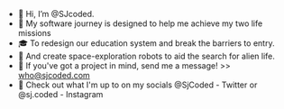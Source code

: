 - 👋 Hi, I’m @SJcoded.
- 👾 My software journey is designed to help me achieve my two life missions
- 🎓 To redesign our education system and break the barriers to entry.
- 🤖 And create space-exploration robots to aid the search for alien life.
- 💞️ If you've got a project in mind, send me a message! >> who@sjcoded.com
- 📨 Check out what I'm up to on my socials @SjCoded - Twitter or @sj.coded - Instagram

